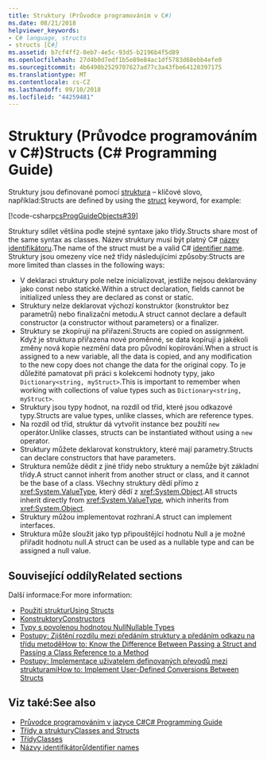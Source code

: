 ```yaml
---
title: Struktury (Průvodce programováním v C#)
ms.date: 08/21/2018
helpviewer_keywords:
- C# language, structs
- structs [C#]
ms.assetid: b7cf4ff2-0eb7-4e5c-93d5-b2196b4f5d89
ms.openlocfilehash: 27d4b0d7edf1b5e89e84ac1df5783d68ebb4efe0
ms.sourcegitcommit: 4b6490b2529707627ad77c3a43fbe64120397175
ms.translationtype: MT
ms.contentlocale: cs-CZ
ms.lasthandoff: 09/10/2018
ms.locfileid: "44259481"
---
```

# <a name="structs-c-programming-guide"></a><span data-ttu-id="4d8b7-102">Struktury (Průvodce programováním v C#)</span><span class="sxs-lookup"><span data-stu-id="4d8b7-102">Structs (C# Programming Guide)</span></span>

<span data-ttu-id="4d8b7-103">Struktury jsou definované pomocí [struktura](../../language-reference/keywords/struct.md) – klíčové slovo, například:</span><span class="sxs-lookup"><span data-stu-id="4d8b7-103">Structs are defined by using the [struct](../../language-reference/keywords/struct.md) keyword, for example:</span></span>  
  
[!code-csharp[csProgGuideObjects#39](./codesnippet/CSharp/structs_1.cs)]  
  
<span data-ttu-id="4d8b7-104">Struktury sdílet většina podle stejné syntaxe jako třídy.</span><span class="sxs-lookup"><span data-stu-id="4d8b7-104">Structs share most of the same syntax as classes.</span></span> <span data-ttu-id="4d8b7-105">Název struktury musí být platný C# [název identifikátoru](../inside-a-program/identifier-names.md).</span><span class="sxs-lookup"><span data-stu-id="4d8b7-105">The name of the struct must be a valid C# [identifier name](../inside-a-program/identifier-names.md).</span></span> <span data-ttu-id="4d8b7-106">Struktury jsou omezeny více než třídy následujícími způsoby:</span><span class="sxs-lookup"><span data-stu-id="4d8b7-106">Structs are more limited than classes in the following ways:</span></span>  
  
- <span data-ttu-id="4d8b7-107">V deklaraci struktury pole nelze inicializovat, jestliže nejsou deklarovány jako const nebo statické.</span><span class="sxs-lookup"><span data-stu-id="4d8b7-107">Within a struct declaration, fields cannot be initialized unless they are declared as const or static.</span></span>  
- <span data-ttu-id="4d8b7-108">Struktury nelze deklarovat výchozí konstruktor (konstruktor bez parametrů) nebo finalizační metodu.</span><span class="sxs-lookup"><span data-stu-id="4d8b7-108">A struct cannot declare a default constructor (a constructor without parameters) or a finalizer.</span></span>  
- <span data-ttu-id="4d8b7-109">Struktury se zkopírují na přiřazení.</span><span class="sxs-lookup"><span data-stu-id="4d8b7-109">Structs are copied on assignment.</span></span> <span data-ttu-id="4d8b7-110">Když je struktura přiřazena nové proměnné, se data kopírují a jakékoli změny nová kopie nezmění data pro původní kopírování.</span><span class="sxs-lookup"><span data-stu-id="4d8b7-110">When a struct is assigned to a new variable, all the data is copied, and any modification to the new copy does not change the data for the original copy.</span></span> <span data-ttu-id="4d8b7-111">To je důležité pamatovat při práci s kolekcemi hodnoty typy, jako `Dictionary<string, myStruct>`.</span><span class="sxs-lookup"><span data-stu-id="4d8b7-111">This is important to remember when working with collections of value types such as `Dictionary<string, myStruct>`.</span></span>  
- <span data-ttu-id="4d8b7-112">Struktury jsou typy hodnot, na rozdíl od tříd, které jsou odkazové typy.</span><span class="sxs-lookup"><span data-stu-id="4d8b7-112">Structs are value types, unlike classes, which are reference types.</span></span>  
- <span data-ttu-id="4d8b7-113">Na rozdíl od tříd, struktur dá vytvořit instance bez použití `new` operátor.</span><span class="sxs-lookup"><span data-stu-id="4d8b7-113">Unlike classes, structs can be instantiated without using a `new` operator.</span></span>  
- <span data-ttu-id="4d8b7-114">Struktury můžete deklarovat konstruktory, které mají parametry.</span><span class="sxs-lookup"><span data-stu-id="4d8b7-114">Structs can declare constructors that have parameters.</span></span> 
- <span data-ttu-id="4d8b7-115">Struktura nemůže dědit z jiné třídy nebo struktury a nemůže být základní třídy.</span><span class="sxs-lookup"><span data-stu-id="4d8b7-115">A struct cannot inherit from another struct or class, and it cannot be the base of a class.</span></span> <span data-ttu-id="4d8b7-116">Všechny struktury dědí přímo z <xref:System.ValueType>, který dědí z <xref:System.Object>.</span><span class="sxs-lookup"><span data-stu-id="4d8b7-116">All structs inherit directly from <xref:System.ValueType>, which inherits from <xref:System.Object>.</span></span>  
- <span data-ttu-id="4d8b7-117">Struktury můžou implementovat rozhraní.</span><span class="sxs-lookup"><span data-stu-id="4d8b7-117">A struct can implement interfaces.</span></span>  
- <span data-ttu-id="4d8b7-118">Struktura může sloužit jako typ připouštějící hodnotu Null a je možné přiřadit hodnotu null.</span><span class="sxs-lookup"><span data-stu-id="4d8b7-118">A struct can be used as a nullable type and can be assigned a null value.</span></span>  
  
## <a name="related-sections"></a><span data-ttu-id="4d8b7-119">Související oddíly</span><span class="sxs-lookup"><span data-stu-id="4d8b7-119">Related sections</span></span>  

<span data-ttu-id="4d8b7-120">Další informace:</span><span class="sxs-lookup"><span data-stu-id="4d8b7-120">For more information:</span></span>  
  
- [<span data-ttu-id="4d8b7-121">Použití struktur</span><span class="sxs-lookup"><span data-stu-id="4d8b7-121">Using Structs</span></span>](using-structs.md)
- [<span data-ttu-id="4d8b7-122">Konstruktory</span><span class="sxs-lookup"><span data-stu-id="4d8b7-122">Constructors</span></span>](constructors.md)
- [<span data-ttu-id="4d8b7-123">Typy s povolenou hodnotou Null</span><span class="sxs-lookup"><span data-stu-id="4d8b7-123">Nullable Types</span></span>](../nullable-types/index.md)
- [<span data-ttu-id="4d8b7-124">Postupy: Zjištění rozdílu mezi předáním struktury a předáním odkazu na třídu metodě</span><span class="sxs-lookup"><span data-stu-id="4d8b7-124">How to: Know the Difference Between Passing a Struct and Passing a Class Reference to a Method</span></span>](how-to-know-the-difference-passing-a-struct-and-passing-a-class-to-a-method.md)
- [<span data-ttu-id="4d8b7-125">Postupy: Implementace uživatelem definovaných převodů mezi strukturami</span><span class="sxs-lookup"><span data-stu-id="4d8b7-125">How to: Implement User-Defined Conversions Between Structs</span></span>](../statements-expressions-operators/how-to-implement-user-defined-conversions-between-structs.md)

## <a name="see-also"></a><span data-ttu-id="4d8b7-126">Viz také:</span><span class="sxs-lookup"><span data-stu-id="4d8b7-126">See also</span></span>

- [<span data-ttu-id="4d8b7-127">Průvodce programováním v jazyce C#</span><span class="sxs-lookup"><span data-stu-id="4d8b7-127">C# Programming Guide</span></span>](../index.md)
- [<span data-ttu-id="4d8b7-128">Třídy a struktury</span><span class="sxs-lookup"><span data-stu-id="4d8b7-128">Classes and Structs</span></span>](index.md)
- [<span data-ttu-id="4d8b7-129">Třídy</span><span class="sxs-lookup"><span data-stu-id="4d8b7-129">Classes</span></span>](classes.md)
- [<span data-ttu-id="4d8b7-130">Názvy identifikátorů</span><span class="sxs-lookup"><span data-stu-id="4d8b7-130">Identifier names</span></span>](../inside-a-program/identifier-names.md)

